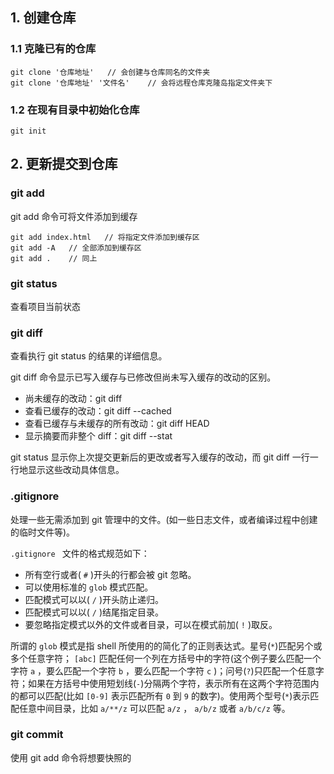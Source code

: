 ## 1. 创建仓库

### 1.1 克隆已有的仓库

```
git clone '仓库地址'   // 会创建与仓库同名的文件夹
git clone '仓库地址' '文件名'    // 会将远程仓库克隆岛指定文件夹下
```

### 1.2 在现有目录中初始化仓库

```
git init
```

## 2.  更新提交到仓库

### git add

git add 命令可将文件添加到缓存

```
git add index.html   // 将指定文件添加到缓存区
git add -A   // 全部添加到缓存区
git add .    // 同上
```

### git status

查看项目当前状态

### git diff

查看执行 git status 的结果的详细信息。

git diff 命令显示已写入缓存与已修改但尚未写入缓存的改动的区别。

* 尚未缓存的改动：git diff
* 查看已缓存的改动：git diff --cached
* 查看已缓存与未缓存的所有改动：git diff HEAD
* 显示摘要而非整个 diff：git diff --stat

git status 显示你上次提交更新后的更改或者写入缓存的改动，而 git diff 一行一行地显示这些改动具体信息。

### .gitignore

处理一些无需添加到 git 管理中的文件。\(如一些日志文件，或者编译过程中创建的临时文件等\)。

`.gitignore ` 文件的格式规范如下：

* 所有空行或者\( `#` \)开头的行都会被 git 忽略。
* 可以使用标准的 `glob` 模式匹配。
* 匹配模式可以以\( `/` \)开头防止递归。
* 匹配模式可以以\( `/` \)结尾指定目录。
* 要忽略指定模式以外的文件或者目录，可以在模式前加\( `!` \)取反。

所谓的 `glob` 模式是指 shell 所使用的的简化了的正则表达式。星号\(`*`\)匹配另个或多个任意字符； `[abc]` 匹配任何一个列在方括号中的字符\(这个例子要么匹配一个字符 `a` ，要么匹配一个字符 `b` ，要么匹配一个字符 `c` \)；问号\(`?`\)只匹配一个任意字符；如果在方括号中使用短划线\(`-`\)分隔两个字符，表示所有在这两个字符范围内的都可以匹配\(比如 `[0-9]` 表示匹配所有 `0` 到 `9` 的数字\)。使用两个型号\(`*`\)表示匹配任意中间目录，比如 `a/**/z` 可以匹配 `a/z` ， `a/b/z` 或者 `a/b/c/z` 等。

### git commit

使用 git add 命令将想要快照的



